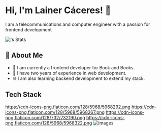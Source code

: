 # Hi, I'm Lainer Cáceres! 👋

I am a telecommunications and computer engineer with a passion
for frontend development

![<Lainercaceres11>'s Stats](https://github-readme-stats.vercel.app/api?username=<Lainercaceres11>&theme=vue-dark&show_icons=true&hide_border=true&count_private=true)

## 🚀 About Me

- 🔭 I am currently a frontend developer for Book and Books. 
- 📝 I have two years of experience in web development.
- 🌐 I am also learning backend development to extend my stack. 

## Tech Stack
https://cdn-icons-png.flaticon.com/128/5968/5968292.png
https://cdn-icons-png.flaticon.com/128/5968/5968267.png
https://cdn-icons-png.flaticon.com/128/732/732190.png
https://cdn-icons-png.flaticon.com/128/5968/5968322.png
![images](https://github.com/Lainercaceres11/Lainercaceres11/assets/81586887/4edfd786-ddd1-4dfe-be23-647656884787)


